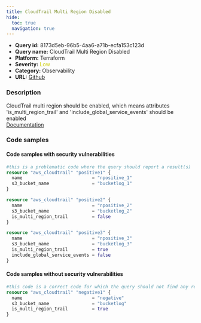 ```yaml
---
title: CloudTrail Multi Region Disabled
hide:
  toc: true
  navigation: true
---
```


<style>
  .highlight .hll {
    background-color: #ff171742;
  }
  .md-content {
    max-width: 1100px;
    margin: 0 auto;
  }
</style>

-   **Query id:** 8173d5eb-96b5-4aa6-a71b-ecfa153c123d
-   **Query name:** CloudTrail Multi Region Disabled
-   **Platform:** Terraform
-   **Severity:** <span style="color:#CC0">Low</span>
-   **Category:** Observability
-   **URL:** [Github](https://github.com/Checkmarx/kics/tree/master/assets/queries/terraform/aws/cloudtrail_multi_region_disabled)

### Description
CloudTrail multi region should be enabled, which means attributes 'is_multi_region_trail' and 'include_global_service_events' should be enabled<br>
[Documentation](https://registry.terraform.io/providers/hashicorp/aws/latest/docs/resources/cloudtrail#is_multi_region_trail)

### Code samples
#### Code samples with security vulnerabilities
```tf title="Positive test num. 1 - tf file" hl_lines="2"
#this is a problematic code where the query should report a result(s)
resource "aws_cloudtrail" "positive1" {
  name                          = "npositive_1"
  s3_bucket_name                = "bucketlog_1"
}

```
```tf title="Positive test num. 2 - tf file" hl_lines="4"
resource "aws_cloudtrail" "positive2" {
  name                          = "npositive_2"
  s3_bucket_name                = "bucketlog_2"
  is_multi_region_trail         = false
}

```
```tf title="Positive test num. 3 - tf file" hl_lines="5"
resource "aws_cloudtrail" "positive3" {
  name                          = "npositive_3"
  s3_bucket_name                = "bucketlog_3"
  is_multi_region_trail         = true
  include_global_service_events = false
}

```


#### Code samples without security vulnerabilities
```tf title="Negative test num. 1 - tf file"
#this code is a correct code for which the query should not find any result
resource "aws_cloudtrail" "negative1" {
  name                          = "negative"
  s3_bucket_name                = "bucketlog"
  is_multi_region_trail         = true
}

```
